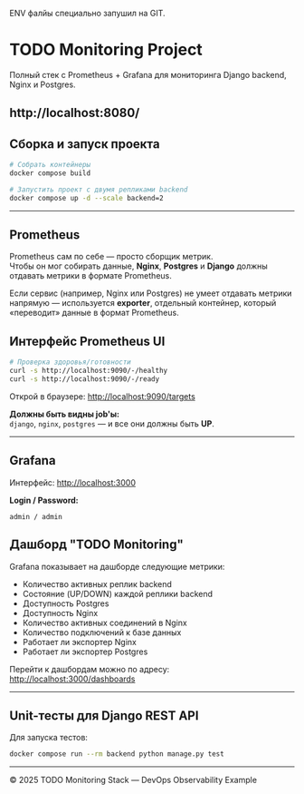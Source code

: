 ENV фалйы специально запушил на GIT.


# TODO Monitoring Project

Полный стек с Prometheus + Grafana для мониторинга Django backend, Nginx и Postgres.

http://localhost:8080/
---

## Сборка и запуск проекта

```bash
# Собрать контейнеры
docker compose build

# Запустить проект с двумя репликами backend
docker compose up -d --scale backend=2
```

---

## Prometheus

Prometheus сам по себе — просто сборщик метрик.  
Чтобы он мог собирать данные, **Nginx**, **Postgres** и **Django** должны отдавать метрики в формате Prometheus.

Если сервис (например, Nginx или Postgres) не умеет отдавать метрики напрямую — используется **exporter**, отдельный контейнер, который «переводит» данные в формат Prometheus.

## Интерфейс Prometheus UI

```bash
# Проверка здоровья/готовности
curl -s http://localhost:9090/-/healthy
curl -s http://localhost:9090/-/ready
```

Открой в браузере:
[http://localhost:9090/targets](http://localhost:9090/targets)

**Должны быть видны job'ы:**  
`django`, `nginx`, `postgres` — и все они должны быть **UP**.

---

## Grafana

Интерфейс: [http://localhost:3000](http://localhost:3000)

**Login / Password:**  
```
admin / admin
```

## Дашборд "TODO Monitoring"

Grafana показывает на дашборде следующие метрики:

- Количество активных реплик backend  
- Состояние (UP/DOWN) каждой реплики backend  
- Доступность Postgres  
- Доступность Nginx  
- Количество активных соединений в Nginx  
- Количество подключений к базе данных  
- Работает ли экспортер Nginx  
- Работает ли экспортер Postgres

Перейти к дашбордам можно по адресу:  
[http://localhost:3000/dashboards](http://localhost:3000/dashboards)

---

## Unit-тесты для Django REST API

Для запуска тестов:

```bash
docker compose run --rm backend python manage.py test
```
---

© 2025 TODO Monitoring Stack — DevOps Observability Example